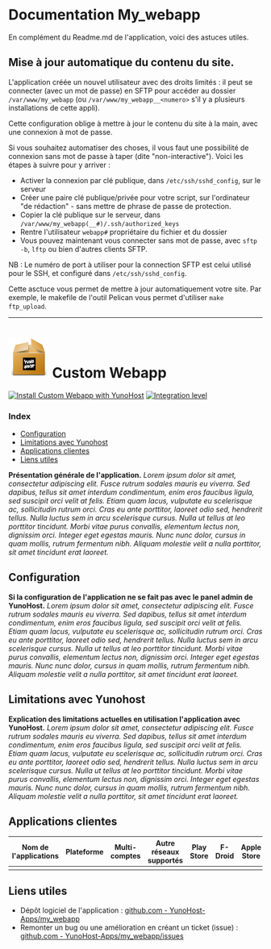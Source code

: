 # Documentation My_webapp

En complément du Readme.md de l'application, voici des astuces utiles.

## Mise à jour automatique du contenu du site.

L'application créée un nouvel utilisateur avec des droits limités : il peut se connecter (avec un mot de passe) en SFTP pour accéder au dossier `/var/www/my_webapp` (ou `/var/www/my_webapp__<numero>` s'il y a plusieurs installations de cette appli).

Cette configuration oblige à mettre à jour le contenu du site à la main, avec une connexion à mot de passe.

Si vous souhaitez automatiser des choses, il vous faut une possibilité de connexion sans mot de passe à taper (dite "non-interactive"). Voici les étapes à suivre pour y arriver :
- Activer la connexion par clé publique, dans `/etc/ssh/sshd_config`, sur le serveur
- Créer une paire clé publique/privée pour votre script, sur l'ordinateur "de rédaction" - sans mettre de phrase de passe de protection.
- Copier la clé publique sur le serveur, dans `/var/www/my_webapp(__#)/.ssh/authorized_keys`
- Rentre l'utilisateur `webapp#` propriétaire du fichier et du dossier
- Vous pouvez maintenant vous connecter sans mot de passe, avec `sftp -b`, `lftp` ou bien d'autres clients SFTP.

NB : Le numéro de port à utiliser pour la connection SFTP est celui utilisé pour le SSH, et configuré dans `/etc/ssh/sshd_config`.

Cette asctuce vous permet de mettre à jour automatiquement votre site. Par exemple, le makefile de l'outil Pelican vous permet d'utiliser `make ftp_upload`.


---------------------------

# <img src="/images/yunohost_package.png" height="80px" alt="Package"> Custom Webapp

[![Install Custom Webapp with YunoHost](https://install-app.yunohost.org/install-with-yunohost.png)](https://install-app.yunohost.org/?app=my_webapp) [![Integration level](https://dash.yunohost.org/integration/my_webapp.svg)](https://dash.yunohost.org/appci/app/my_webapp)

### Index

- [Configuration](#configuration)
- [Limitations avec Yunohost](#limitations-avec-yunohost)
- [Applications clientes](#applications-clients)
- [Liens utiles](#liens-utiles)

**Présentation générale de l'application.** *Lorem ipsum dolor sit amet, consectetur adipiscing elit. Fusce rutrum sodales mauris eu viverra. Sed dapibus, tellus sit amet interdum condimentum, enim eros faucibus ligula, sed suscipit orci velit at felis. Etiam quam lacus, vulputate eu scelerisque ac, sollicitudin rutrum orci. Cras eu ante porttitor, laoreet odio sed, hendrerit tellus. Nulla luctus sem in arcu scelerisque cursus. Nulla ut tellus at leo porttitor tincidunt. Morbi vitae purus convallis, elementum lectus non, dignissim orci. Integer eget egestas mauris. Nunc nunc dolor, cursus in quam mollis, rutrum fermentum nibh. Aliquam molestie velit a nulla porttitor, sit amet tincidunt erat laoreet.*

## Configuration

**Si la configuration de l'application ne se fait pas avec le panel admin de YunoHost.** *Lorem ipsum dolor sit amet, consectetur adipiscing elit. Fusce rutrum sodales mauris eu viverra. Sed dapibus, tellus sit amet interdum condimentum, enim eros faucibus ligula, sed suscipit orci velit at felis. Etiam quam lacus, vulputate eu scelerisque ac, sollicitudin rutrum orci. Cras eu ante porttitor, laoreet odio sed, hendrerit tellus. Nulla luctus sem in arcu scelerisque cursus. Nulla ut tellus at leo porttitor tincidunt. Morbi vitae purus convallis, elementum lectus non, dignissim orci. Integer eget egestas mauris. Nunc nunc dolor, cursus in quam mollis, rutrum fermentum nibh. Aliquam molestie velit a nulla porttitor, sit amet tincidunt erat laoreet.*

## Limitations avec Yunohost

**Explication des limitations actuelles en utilisation l'application avec YunoHost.** *Lorem ipsum dolor sit amet, consectetur adipiscing elit. Fusce rutrum sodales mauris eu viverra. Sed dapibus, tellus sit amet interdum condimentum, enim eros faucibus ligula, sed suscipit orci velit at felis. Etiam quam lacus, vulputate eu scelerisque ac, sollicitudin rutrum orci. Cras eu ante porttitor, laoreet odio sed, hendrerit tellus. Nulla luctus sem in arcu scelerisque cursus. Nulla ut tellus at leo porttitor tincidunt. Morbi vitae purus convallis, elementum lectus non, dignissim orci. Integer eget egestas mauris. Nunc nunc dolor, cursus in quam mollis, rutrum fermentum nibh. Aliquam molestie velit a nulla porttitor, sit amet tincidunt erat laoreet.*

## Applications clientes

| Nom de l'applications | Plateforme | Multi-comptes | Autre réseaux supportés | Play Store | F-Droid | Apple Store | *Autres* |
|-----------------------|------------|---------------|-------------------------|------------|---------|-------------|----------|
|                       |            |               |                         |            |         |             |          |

## Liens utiles

 + Dépôt logiciel de l'application : [github.com - YunoHost-Apps/my_webapp](https://github.com/YunoHost-Apps/my_webapp_ynh)
 + Remonter un bug ou une amélioration en créant un ticket (issue) : [github.com - YunoHost-Apps/my_webapp/issues](https://github.com/YunoHost-Apps/my_webapp_ynh/issues)
